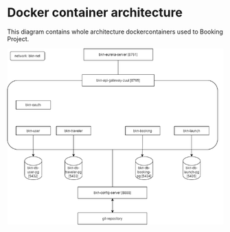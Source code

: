 # Docker container architecture

This diagram contains whole architecture dockercontainers used to Booking Project. 




![Docker containers](https://github.com/fernandooliveira19/bookings-architecture-diagram/blob/main/booking-ms-architecture.png)
